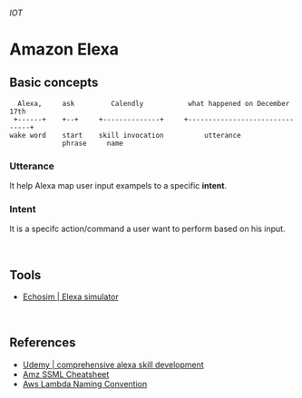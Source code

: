 ###### IOT
# Amazon Elexa

## Basic concepts 

```
  Alexa,     ask         Calendly           what happened on December  17th
 +------+    +--+     +--------------+     +-------------------------------+
wake word    start    skill invocation          utterance
             phrase     name
```


### Utterance

It help Alexa map user input exampels to a specific **intent**.

### Intent

It is a specifc action/command a user want to perform based on his input.



<br>

## Tools

* [Echosim | Elexa simulator](https://echosim.io/welcome)


<br>

## References 

* [Udemy | comprehensive alexa skill development](https://www.udemy.com/comprehensive-alexa-skill-development-course)
* [Amz SSML Cheatsheet](https://github.com/matteocontrini/amazon-ssml-cheatsheet/blob/master/README.md)
* [Aws Lambda Naming Convention](https://stackoverflow.com/questions/51763439/naming-conventions-for-aws-lambdas-intended-for-rest-api-access)
